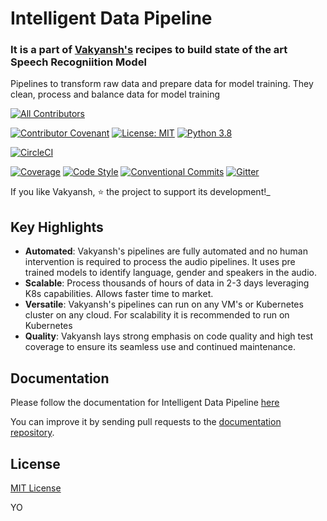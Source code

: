# Intelligent Data Pipeline
### It is a part of [Vakyansh's](https://open-speech-ekstep.github.io) recipes to build state of the art Speech Recogniition Model

Pipelines to transform raw data and prepare data for model training. They clean, process and balance data for model training


<!-- ALL-CONTRIBUTORS-BADGE:START - Do not remove or modify this section -->
[![All Contributors](https://img.shields.io/badge/all_contributors-12-orange.svg?style=flat-square)](#contributors-)
<!-- ALL-CONTRIBUTORS-BADGE:END -->
[![Contributor Covenant](https://img.shields.io/badge/Contributor%20Covenant-v1.4%20adopted-ff69b4.svg)](code-of-conduct.md)
[![License: MIT](https://img.shields.io/badge/License-MIT-yellow.svg)](https://opensource.org/licenses/MIT)
[![Python 3.8](https://img.shields.io/badge/python-3.8-blue.svg)](https://www.python.org/downloads/release/python-380/)

[![CircleCI](https://circleci.com/gh/Open-Speech-EkStep/audio-to-speech-pipeline.svg?style=shield&circle-token=16ad24d15c781f8e416ffcdaffcd0c2651e0ff4a)](https://app.circleci.com/pipelines/github/Open-Speech-EkStep/audio-to-speech-pipeline)

[![Coverage](https://img.shields.io/badge/coverage-90%25-green)](https://app.circleci.com/pipelines/github/Open-Speech-EkStep/audio-to-speech-pipeline)
[![Code Style](https://img.shields.io/badge/code%20style-black-000000.svg)](https://github.com/psf/black)
[![Conventional Commits](https://img.shields.io/badge/Conventional%20Commits-1.0.0-yellow.svg)](https://conventionalcommits.org)
[![Gitter](https://badges.gitter.im/Vakyansh/community.svg)](https://gitter.im/Vakyansh/community?utm_source=badge&utm_medium=badge&utm_campaign=pr-badge)

If you like Vakyansh, ⭐ the project to support its development!_


## Key Highlights

- **Automated**: Vakyansh's pipelines are fully automated and no human intervention is required to process 
  the audio pipelines. It uses pre trained models to identify language, gender and speakers in the audio.
- **Scalable**: Process thousands of hours of data in 2-3 days leveraging K8s capabilities. Allows faster time to market.
- **Versatile**: Vakyansh's pipelines can run on any VM's or Kubernetes cluster on any cloud. 
  For scalability it is recommended to run on Kubernetes
- **Quality**: Vakyansh lays strong emphasis on code quality and high test
  coverage to ensure its seamless use and continued maintenance.
  
  
## Documentation

Please follow the documentation for Intelligent Data Pipeline [here](https://open-speech-ekstep.github.io/intelligent_data_pipelines/)

You can improve it by sending pull requests to the
[documentation repository](https://github.com/Open-Speech-EkStep/open-speech-ekstep.github.io).

## License
[MIT License](LICENSE)

YO
